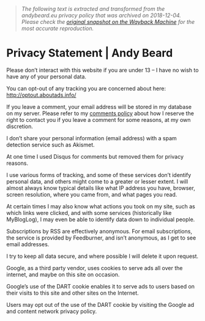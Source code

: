 > *The following text is extracted and transformed from the andybeard.eu privacy policy that was archived on 2018-12-04. Please check the [original snapshot on the Wayback Machine](https://web.archive.org/web/20181204131452id_/http%3A//andybeard.eu/privacy-statement) for the most accurate reproduction.*

# Privacy Statement | Andy Beard

Please don’t interact with this website if you are under 13 – I have no wish to have any of your personal data.

You can opt-out of any tracking you are concerned about here: <http://optout.aboutads.info/>

If you leave a comment, your email address will be stored in my database on my server. Please refer to my [comments policy](http://andybeard.eu/comments-policy/) about how I reserve the right to contact you if you leave a comment for some reasons, at my own discretion.

I don’t share your personal information (email address) with a spam detection service such as Akismet.

At one time I used Disqus for comments but removed them for privacy reasons.

I use various forms of tracking, and some of these services don’t identify personal data, and others might come to a greater or lesser extent. I will almost always know typical details like what IP address you have, browser, screen resolution, where you came from, and what pages you read.

At certain times I may also know what actions you took on my site, such as which links were clicked, and with some services (historically like MyBlogLog), I may even be able to identify data down to individual people.

Subscriptions by RSS are effectively anonymous. For email subscriptions, the service is provided by Feedburner, and isn’t anonymous, as I get to see email addresses.

I try to keep all data secure, and where possible I will delete it upon request.

Google, as a third party vendor, uses cookies to serve ads all over the internet, and maybe on this site on occasion.

Google’s use of the DART cookie enables it to serve ads to users based on their visits to this site and other sites on the Internet.

Users may opt out of the use of the DART cookie by visiting the Google ad and content network privacy policy.
